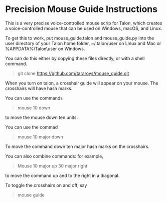 # Precision Mouse Guide Instructions

This is a very precise voice-controlled mouse scrip for Talon, which creates a voice-controlled mouse that can be used on  Windows, macOS, and Linux.

To get this to work, put mouse_guide.talon and mouse_guide.py into the user directory of your Talon home folder, ~/.talon/user on Linux and Mac or %APPDATA%\Talon\user on Windows.

You can do this either by copying these files directly, or with a shell command.

> git clone https://github.com/tararoys/mouse_guide.git

When you turn on talon, a crosshair guide will appear on your mouse.  The crosshairs will have hash marks.

You can use the commands

> mouse 10 down

to move the mouse down ten units.

You can use the commad

> mouse 10 major down

To move the command down ten major hash marks on the crosshairs.

You can also combine commands: for example,

> Mouse 10 major up 30 major right

to move the command up and to the right in a diagonal.

To toggle the crosshairs on and off, say

>mouse guide
